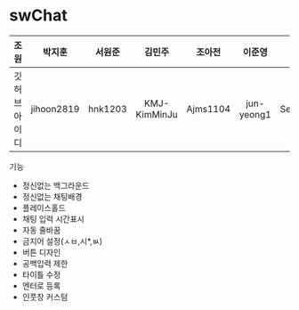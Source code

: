 # swChat

|조원|박지훈|서원준|김민주|조아전|이준영|정성훈|
|:-:|:-:|:-:|:-:|:-:|:-:|:-:|
|깃허브 아이디|jihoon2819|hnk1203|KMJ-KimMinJu|Ajms1104|jun-yeong1|SeongHun0915|


기능
- 정신없는 백그라운드
- 정신없는 채팅배경
- 플레이스홀드
- 채팅 입력 시간표시
- 자동 줄바꿈
- 금지어 설정(ㅅㅂ,시*,ㅄ)
- 버튼 디자인
- 공백입력 제한
- 타이틀 수정
- 엔터로 등록
- 인풋창 커스텀
